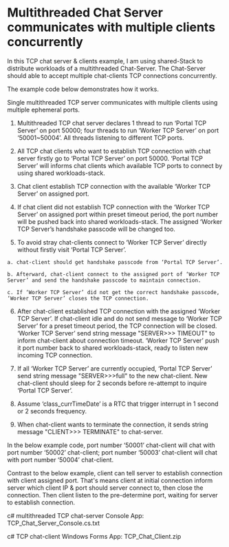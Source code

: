 # Multithreaded Chat Server communicates with multiple clients concurrently
 In this TCP chat server & clients example, I am using shared-Stack to distribute workloads of a multithreaded Chat-Server. The Chat-Server should able to accept multiple chat-clients TCP connections concurrently.

 The example code below demonstrates how it works.

  Single multithreaded TCP server communicates with multiple clients using multiple ephemeral ports.

  1. Multithreaded TCP chat server declares 1 thread to run ‘Portal TCP Server’ on port 50000; four threads to run ‘Worker TCP Server’ on port ‘50001~50004’. All threads listening to different TCP ports.

  2. All TCP chat clients who want to establish TCP connection with chat server firstly go to ‘Portal TCP Server’ on port 50000. ‘Portal TCP Server’ will informs chat clients which available TCP ports to connect by using shared workloads-stack.

  3. Chat client establish TCP connection with the available ‘Worker TCP Server’ on assigned port.

  4. If chat client did not establish TCP connection with the ‘Worker TCP Server’ on assigned port within preset timeout period, the port number will be pushed back into shared workloads-stack. The assigned ‘Worker TCP Server’s handshake passcode will be changed too.

  5. To avoid stray chat-clients connect to ‘Worker TCP Server’ directly without firstly visit ‘Portal TCP Server’.

    a. chat-client should get handshake passcode from ‘Portal TCP Server’.

    b. Afterward, chat-client connect to the assigned port of ‘Worker TCP Server’ and send the handshake passcode to maintain connection.

    c. If ‘Worker TCP Server’ did not get the correct handshake passcode, ‘Worker TCP Server’ closes the TCP connection.

  6. After chat-client established TCP connection with the assigned ‘Worker TCP Server’. If chat-client idle and do not send message to ‘Worker TCP Server’ for a preset timeout period, the TCP connection will be closed. ‘Worker TCP Server’ send string message "SERVER>>> TIMEOUT" to inform chat-client about connection timeout. ‘Worker TCP Server’ push it port number back to shared workloads-stack, ready to listen new incoming TCP connection.

  7. If all ‘Worker TCP Server’ are currently occupied, ‘Portal TCP Server’ send string message "SERVER>>>full" to the new chat-client. New chat-client should sleep for 2 seconds before re-attempt to inquire ‘Portal TCP Server’.

  8. Assume ‘class_currTimeDate’ is a RTC that trigger interrupt in 1 second or 2 seconds frequency.

  9. When chat-client wants to terminate the connection, it sends string message "CLIENT>>> TERMINATE" to chat-server.

In the below example code, port number ‘50001’ chat-client will chat with port number ‘50002’ chat-client; port number ‘50003’ chat-client will chat with port number ‘50004’ chat-client.

Contrast to the below example, client can tell server to establish connection with client assigned port. That's means client at initial connection inform server which client IP & port should server connect to, then close the connection. Then client listen to the pre-determine port, waiting for server to establish connection.

c# multithreaded TCP chat-server Console App:  TCP_Chat_Server_Console.cs.txt

c# TCP chat-client Windows Forms App: TCP_Chat_Client.zip 
